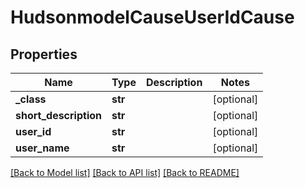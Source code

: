 # HudsonmodelCauseUserIdCause

## Properties
Name | Type | Description | Notes
------------ | ------------- | ------------- | -------------
**_class** | **str** |  | [optional] 
**short_description** | **str** |  | [optional] 
**user_id** | **str** |  | [optional] 
**user_name** | **str** |  | [optional] 

[[Back to Model list]](../README.md#documentation-for-models) [[Back to API list]](../README.md#documentation-for-api-endpoints) [[Back to README]](../README.md)


